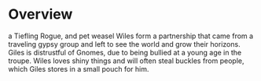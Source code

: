# Overview
a Tiefling Rogue, and pet weasel Wiles form a partnership that came from a traveling gypsy group and left to see the world and grow their horizons. Giles is distrustful of Gnomes, due to being bullied at a young age in the troupe. Wiles loves shiny things and will often steal buckles from people, which Giles stores in a small pouch for him.